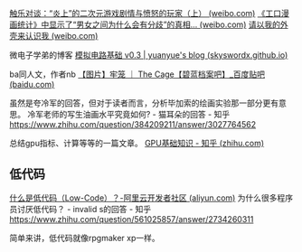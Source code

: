 [触乐对谈：“炎上”的二次元游戏剧情与愤怒的玩家（上） (weibo.com)](https://weibo.com/ttarticle/p/show?id=2309404960098874425756)
[《工口漫画统计》中显示了“男女之间为什么会有分歧”的真相… (weibo.com)](https://weibo.com/ttarticle/p/show?id=2309404769450573562993#_loginLayer_1717257564699)
[请以我的外壳来认识我 (weibo.com)](https://weibo.com/ttarticle/p/show?id=2309404985774041858397)

微电子学弟的博客
[模拟电路基础 v0.3 | yuanyue's blog (skyswordx.github.io)](https://skyswordx.github.io/2024/03/07/Learning_college/electronic/analog/)

ba同人文，作者nb
[【图片】牢笼 ｜ The Cage【碧蓝档案吧】_百度贴吧 (baidu.com)](https://tieba.baidu.com/p/9036168247?see_lz=1&pn=3)

虽然是夸冷军的回答，但对于读者而言，分析毕加索的绘画实验那一部分更有意思。
冷军老师的写生油画水平究竟如何? - 猫耳朵的回答 - 知乎
https://www.zhihu.com/question/384209211/answer/3027764562

总结gpu指标、计算等等的一篇文章。
[GPU基础知识 - 知乎 (zhihu.com)](https://zhuanlan.zhihu.com/p/683016265)

## 低代码
[什么是低代码（Low-Code）？-阿里云开发者社区 (aliyun.com)](https://developer.aliyun.com/article/778493)
为什么很多程序员讨厌低代码？ - invalid s的回答 - 知乎
https://www.zhihu.com/question/561025857/answer/2734260311

简单来讲，低代码就像rpgmaker xp一样。

